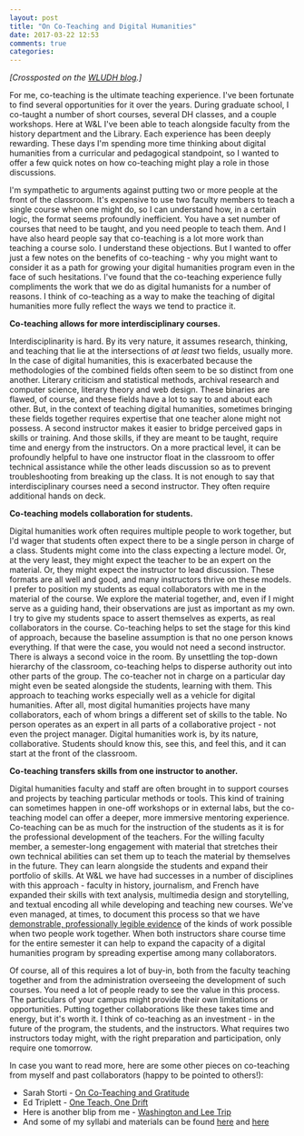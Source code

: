 ```yaml
---
layout: post
title: "On Co-Teaching and Digital Humanities"
date: 2017-03-22 12:53
comments: true
categories: 
---
```


*[Crossposted on the [WLUDH blog](http://digitalhumanities.wlu.edu/blog/2017/03/23/on-co-teaching-a…gital-humanities/).]*

For me, co-teaching is the ultimate teaching experience. I've been fortunate to find several opportunities for it over the years. During graduate school, I co-taught a number of short courses, several DH classes, and a couple workshops. Here at W&L I've been able to teach alongside faculty from the history department and the Library. Each experience has been deeply rewarding. These days I'm spending more time thinking about digital humanities from a curricular and pedagogical standpoint, so I wanted to offer a few quick notes on how co-teaching might play a role in those discussions. 

I'm sympathetic to arguments against putting two or more people at the front of the classroom. It's expensive to use two faculty members to teach a single course when one might do, so I can understand how, in a certain logic, the format seems profoundly inefficient. You have a set number of courses that need to be taught, and you need people to teach them. And I have also heard people say that co-teaching is a lot more work than teaching a course solo. I understand these objections. But I wanted to offer just a few notes on the benefits of co-teaching - why you might want to consider it as a path for growing your digital humanities program even in the face of such hesitations. I've found that the co-teaching experience fully compliments the work that we do as digital humanists for a number of reasons. I think of co-teaching as a way to make the teaching of digital humanities more fully reflect the ways we tend to practice it.

**Co-teaching allows for more interdisciplinary courses.** 

Interdisciplinarity is hard. By its very nature, it assumes research, thinking, and teaching that lie at the intersections of *at least* two fields, usually more. In the case of digital humanities, this is exacerbated because the methodologies of the combined fields often seem to be so distinct from one another. Literary criticism and statistical methods, archival research and computer science, literary theory and web design. These binaries are flawed, of course, and these fields have a lot to say to and about each other. But, in the context of teaching digital humanities, sometimes bringing these fields together requires expertise that one teacher alone might not possess. A second instructor makes it easier to bridge perceived gaps in skills or training. And those skills, if they are meant to be taught, require time and energy from the instructors. On a more practical level, it can be profoundly helpful to have one instructor float in the classroom to offer technical assistance while the other leads discussion so as to prevent troubleshooting from breaking up the class. It is not enough to say that interdisciplinary courses need a second instructor. They often require additional hands on deck.

**Co-teaching models collaboration for students.** 

Digital humanities work often requires multiple people to work together, but I'd wager that students often expect there to be a single person in charge of a class. Students might come into the class expecting a lecture model. Or, at the very least, they might expect the teacher to be an expert on the material. Or, they might expect the instructor to lead discussion. These formats are all well and good, and many instructors thrive on these models. I prefer to position my students as equal collaborators with me in the material of the course. We explore the material together, and, even if I might serve as a guiding hand, their observations are just as important as my own. I try to give my students space to assert themselves as experts, as real collaborators in the course. Co-teaching helps to set the stage for this kind of approach, because the baseline assumption is that no one person knows everything. If that were the case, you would not need a second instructor. There is always a second voice in the room. By unsettling the top-down hierarchy of the classroom, co-teaching helps to disperse authority out into other parts of the group. The co-teacher not in charge on a particular day might even be seated alongside the students, learning with them. This approach to teaching works especially well as a vehicle for digital humanities. After all, most digital humanities projects have many collaborators, each of whom brings a different set of skills to the table. No person operates as an expert in all parts of a collaborative project - not even the project manager. Digital humanities work is, by its nature, collaborative. Students should know this, see this, and feel this, and it can start at the front of the classroom. 

**Co-teaching transfers skills from one instructor to another.** 

Digital humanities faculty and staff are often brought in to support courses and projects by teaching particular methods or tools. This kind of training can sometimes happen in one-off workshops or in external labs, but the co-teaching model can offer a deeper, more immersive mentoring experience. Co-teaching can be as much for the instruction of the students as it is for the professional development of the teachers. For the willing faculty member, a semester-long engagement with material that stretches their own technical abilities can set them up to teach the material by themselves in the future. They can learn alongside the students and expand their portfolio of skills. At W&L we have had successes in a number of disciplines with this approach - faculty in history, journalism, and French have expanded their skills with text analysis, multimedia design and storytelling, and textual encoding all while developing and teaching new courses. We've even managed, at times, to document this process so that we have [demonstrable, professionally legible evidence](http://walshbr.com/textanalysiscoursebook/) of the kinds of work possible when two people work together. When both instructors share course time for the entire semester it can help to expand the capacity of a digital humanities program by spreading expertise among many collaborators.

Of course, all of this requires a lot of buy-in, both from the faculty teaching together and from the administration overseeing the development of such courses. You need a lot of people ready to see the value in this process. The particulars of your campus might provide their own limitations or opportunities. Putting together collaborations like these takes time and energy, but it's worth it. I think of co-teaching as an investment - in the future of the program, the students, and the instructors. What requires two instructors today might, with the right preparation and participation, only require one tomorrow.

In case you want to read more, here are some other pieces on co-teaching from myself and past collaborators (happy to be pointed to others!):

* Sarah Storti - [On Co-Teaching and Gratitude](http://scholarslab.org/digital-humanities/on-co-teaching-and-gratitude/)
* Ed Triplett - [One Teach, One Drift](http://scholarslab.org/digital-humanities/one-teach-one-drift/)
* Here is another blip from me - [Washington and Lee Trip](http://scholarslab.org/digital-humanities/washington-and-lee-trip/)
* And some of my syllabi and materials can be found [here](http://walshbr.com/teaching/) and [here](https://humanitiesprogramming.github.io/)